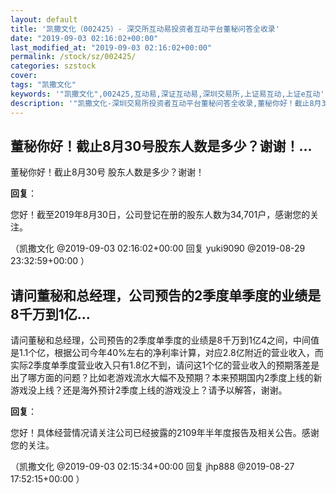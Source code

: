 ```yaml
---
layout: default
title: '凯撒文化（002425）- 深交所互动易投资者互动平台董秘问答全收录'
date: "2019-09-03 02:16:02+00:00"
last_modified_at: "2019-09-03 02:16:02+00:00"
permalink: /stock/sz/002425/
categories: szstock
cover: 
tags: "凯撒文化"
keywords: '"凯撒文化",002425,互动易,深证互动易,深圳交易所,上证易互动,上证e互动'
description: '"凯撒文化-深圳交易所投资者互动平台董秘问答全收录,董秘你好！截止8月30号 股东人数是多少？谢谢！"'
---
```


## 董秘你好！截止8月30号股东人数是多少？谢谢！...

董秘你好！截止8月30号 股东人数是多少？谢谢！

**回复**：

您好！截至2019年8月30日，公司登记在册的股东人数为34,701户，感谢您的关注。 

（凯撒文化  @2019-09-03 02:16:02+00:00 回复 yuki9090  @2019-08-29 23:32:59+00:00 ）

## 请问董秘和总经理，公司预告的2季度单季度的业绩是8千万到1亿...

请问董秘和总经理，公司预告的2季度单季度的业绩是8千万到1亿4之间，中间值是1.1个亿，根据公司今年40%左右的净利率计算，对应2.8亿附近的营业收入，而实际2季度单季度营业收入只有1.8亿不到，请问这1个亿的营业收入的预期落差是出了哪方面的问题？比如老游戏流水大幅不及预期？本来预期国内2季度上线的新游戏没上线？还是海外预计2季度上线的游戏没上？请予以解答，谢谢。

**回复**：

您好！具体经营情况请关注公司已经披露的2109年半年度报告及相关公告。感谢您的关注。 

（凯撒文化  @2019-09-03 02:15:34+00:00 回复 jhp888  @2019-08-27 17:52:15+00:00 ）

